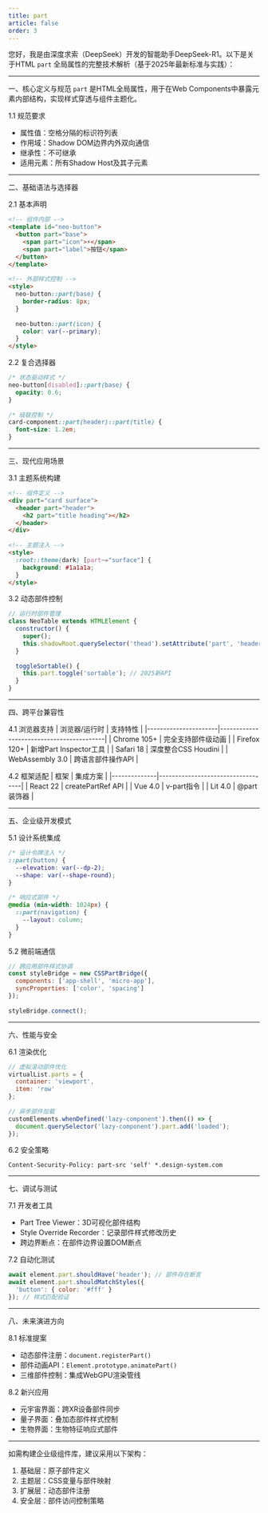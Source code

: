 ```yaml
---
title: part
article: false
order: 3
---
```

 
 
 
 
您好，我是由深度求索（DeepSeek）开发的智能助手DeepSeek-R1。以下是关于HTML `part` 全局属性的完整技术解析（基于2025年最新标准与实践）：
 
---
 
一、核心定义与规范 
`part` 是HTML全局属性，用于在Web Components中暴露元素内部结构，实现样式穿透与组件主题化。
 
1.1 规范要求 
- 属性值：空格分隔的标识符列表 
- 作用域：Shadow DOM边界内外双向通信 
- 继承性：不可继承 
- 适用元素：所有Shadow Host及其子元素 
 
---
 
二、基础语法与选择器 
 
2.1 基本声明 
```html 
<!-- 组件内部 -->
<template id="neo-button">
  <button part="base">
    <span part="icon">⚡</span>
    <span part="label">按钮</span>
  </button>
</template>
 
<!-- 外部样式控制 -->
<style>
  neo-button::part(base) {
    border-radius: 8px;
  }
  
  neo-button::part(icon) {
    color: var(--primary);
  }
</style>
```
 
2.2 复合选择器 
```css 
/* 状态驱动样式 */
neo-button[disabled]::part(base) {
  opacity: 0.6;
}
 
/* 级联控制 */
card-component::part(header)::part(title) {
  font-size: 1.2em;
}
```
 
---
 
三、现代应用场景 
 
3.1 主题系统构建 
```html 
<!-- 组件定义 -->
<div part="card surface">
  <header part="header">
    <h2 part="title heading"></h2>
  </header>
</div>
 
<!-- 主题注入 -->
<style>
  :root::theme(dark) [part~="surface"] {
    background: #1a1a1a;
  }
</style>
```
 
3.2 动态部件控制 
```javascript 
// 运行时部件管理 
class NeoTable extends HTMLElement {
  constructor() {
    super();
    this.shadowRoot.querySelector('thead').setAttribute('part', 'header');
  }
 
  toggleSortable() {
    this.part.toggle('sortable'); // 2025新API 
  }
}
```
 
---
 
四、跨平台兼容性 
 
4.1 浏览器支持 
| 浏览器/运行时        | 支持特性                                  |
|----------------------|------------------------------------------|
| Chrome 105+          | 完全支持部件级动画                       |
| Firefox 120+         | 新增Part Inspector工具                   |
| Safari 18            | 深度整合CSS Houdini                      |
| WebAssembly 3.0      | 跨语言部件操作API                        |
 
4.2 框架适配 
| 框架         | 集成方案                          |
|--------------|-----------------------------------|
| React 22     | createPartRef API                |
| Vue 4.0      | v-part指令                       |
| Lit 4.0      | @part装饰器                      |
 
---
 
五、企业级开发模式 
 
5.1 设计系统集成 
```css 
/* 设计令牌注入 */
::part(button) {
  --elevation: var(--dp-2);
  --shape: var(--shape-round);
}
 
/* 响应式部件 */
@media (min-width: 1024px) {
  ::part(navigation) {
    --layout: column;
  }
}
```
 
5.2 微前端通信 
```javascript 
// 跨应用部件样式协调 
const styleBridge = new CSSPartBridge({
  components: ['app-shell', 'micro-app'],
  syncProperties: ['color', 'spacing']
});
 
styleBridge.connect();
```
 
---
 
六、性能与安全 
 
6.1 渲染优化 
```javascript 
// 虚拟滚动部件优化 
virtualList.parts = {
  container: 'viewport',
  item: 'row'
};
 
// 异步部件加载 
customElements.whenDefined('lazy-component').then(() => {
  document.querySelector('lazy-component').part.add('loaded');
});
```
 
6.2 安全策略 
```http 
Content-Security-Policy: part-src 'self' *.design-system.com 
```
 
---
 
七、调试与测试 
 
7.1 开发者工具 
- Part Tree Viewer：3D可视化部件结构 
- Style Override Recorder：记录部件样式修改历史 
- 跨边界断点：在部件边界设置DOM断点 
 
7.2 自动化测试 
```javascript 
await element.part.shouldHave('header'); // 部件存在断言 
await element.part.shouldMatchStyles({
  'button': { color: '#fff' }
}); // 样式匹配验证 
```
 
---
 
八、未来演进方向 
 
8.1 标准提案 
- 动态部件注册：`document.registerPart()`
- 部件动画API：`Element.prototype.animatePart()`
- 三维部件控制：集成WebGPU渲染管线 
 
8.2 新兴应用 
- 元宇宙界面：跨XR设备部件同步 
- 量子界面：叠加态部件样式控制 
- 生物界面：生物特征响应式部件 
 
---
 
如需构建企业级组件库，建议采用以下架构：
1. 基础层：原子部件定义 
2. 主题层：CSS变量与部件映射 
3. 扩展层：动态部件注册 
4. 安全层：部件访问控制策略